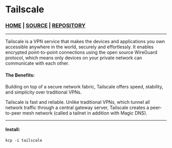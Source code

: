 # Tailscale

### [HOME](https://tailscale.com) | [SOURCE](https://github.com/tailscale/tailscale) | [REPOSITORY](https://pkgs.tailscale.com)

___

Tailscale is a VPN service that makes the devices and applications you own accessible anywhere in the world, securely and effortlessly. It enables encrypted point-to-point connections using the open source WireGuard protocol, which means only devices on your private network can communicate with each other.

#### The Benefits:

Building on top of a secure network fabric, Tailscale offers speed, stability, and simplicity over traditional VPNs.

Tailscale is fast and reliable. Unlike traditional VPNs, which tunnel all network traffic through a central gateway server, Tailscale creates a peer-to-peer mesh network (called a tailnet in addition with Magic DNS).

___

#### Install:

```
kcp -i tailscale
```
